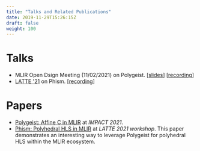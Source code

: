 ```yaml
---
title: "Talks and Related Publications"
date: 2019-11-29T15:26:15Z
draft: false
weight: 100
---
```



# Talks

* MLIR Open Dsign Meeting (11/02/2021) on Polygeist. [[slides](https://drive.google.com/file/d/1YJhPBpW77WX53Rxxt2TLbEhdbrOFwDy4/view?usp=sharing)] [[recording](https://drive.google.com/file/d/1P14UrXMlR6WbHR_YrSJVsb7h3cLdr5-h/view?usp=sharing)]
* [LATTE '21](https://capra.cs.cornell.edu/latte21/) on Phism. [[recording](https://youtu.be/50UjVlDF1Us)]

# Papers

* [Polygeist: Affine C in MLIR](https://acohen.gitlabpages.inria.fr/impact/impact2021/papers/IMPACT_2021_paper_1.pdf) at _IMPACT 2021_.
* [Phism: Polyhedral HLS in MLIR](https://capra.cs.cornell.edu/latte21/paper/1.pdf) at _LATTE 2021 workshop_. This paper demonstrates an interesting way to leverage Polygeist for polyhedral HLS within the MLIR ecosystem.

